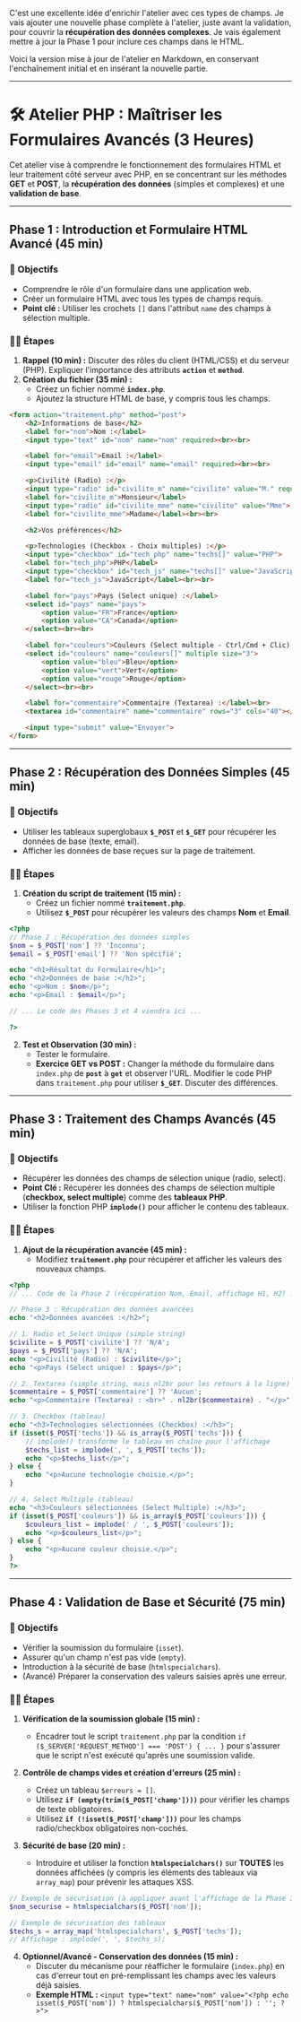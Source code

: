 C'est une excellente idée d'enrichir l'atelier avec ces types de champs. Je vais ajouter une nouvelle phase complète à l'atelier, juste avant la validation, pour couvrir la **récupération des données complexes**. Je vais également mettre à jour la Phase 1 pour inclure ces champs dans le HTML.

Voici la version mise à jour de l'atelier en Markdown, en conservant l'enchaînement initial et en insérant la nouvelle partie.

-----

# 🛠️ Atelier PHP : Maîtriser les Formulaires Avancés (3 Heures)

Cet atelier vise à comprendre le fonctionnement des formulaires HTML et leur traitement côté serveur avec PHP, en se concentrant sur les méthodes **GET** et **POST**, la **récupération des données** (simples et complexes) et une **validation de base**.

-----

## Phase 1 : Introduction et Formulaire HTML Avancé (45 min)

### 🎯 Objectifs

  * Comprendre le rôle d'un formulaire dans une application web.
  * Créer un formulaire HTML avec tous les types de champs requis.
  * **Point clé :** Utiliser les crochets `[]` dans l'attribut `name` des champs à sélection multiple.

### 🧑‍💻 Étapes

1.  **Rappel (10 min) :** Discuter des rôles du client (HTML/CSS) et du serveur (PHP). Expliquer l'importance des attributs **`action`** et **`method`**.
2.  **Création du fichier (35 min) :**
      * Créez un fichier nommé **`index.php`**.
      * Ajoutez la structure HTML de base, y compris tous les champs.

<!-- end list -->

```html
<form action="traitement.php" method="post">
    <h2>Informations de base</h2>
    <label for="nom">Nom :</label>
    <input type="text" id="nom" name="nom" required><br><br>

    <label for="email">Email :</label>
    <input type="email" id="email" name="email" required><br><br>

    <p>Civilité (Radio) :</p>
    <input type="radio" id="civilite_m" name="civilite" value="M." required>
    <label for="civilite_m">Monsieur</label>
    <input type="radio" id="civilite_mme" name="civilite" value="Mme">
    <label for="civilite_mme">Madame</label><br><br>

    <h2>Vos préférences</h2>

    <p>Technologies (Checkbox - Choix multiples) :</p>
    <input type="checkbox" id="tech_php" name="techs[]" value="PHP">
    <label for="tech_php">PHP</label>
    <input type="checkbox" id="tech_js" name="techs[]" value="JavaScript">
    <label for="tech_js">JavaScript</label><br><br>

    <label for="pays">Pays (Select unique) :</label>
    <select id="pays" name="pays">
        <option value="FR">France</option>
        <option value="CA">Canada</option>
    </select><br><br>

    <label for="couleurs">Couleurs (Select multiple - Ctrl/Cmd + Clic) :</label>
    <select id="couleurs" name="couleurs[]" multiple size="3">
        <option value="bleu">Bleu</option>
        <option value="vert">Vert</option>
        <option value="rouge">Rouge</option>
    </select><br><br>

    <label for="commentaire">Commentaire (Textarea) :</label><br>
    <textarea id="commentaire" name="commentaire" rows="3" cols="40"></textarea><br><br>

    <input type="submit" value="Envoyer">
</form>
```

-----

## Phase 2 : Récupération des Données Simples (45 min)

### 🎯 Objectifs

  * Utiliser les tableaux superglobaux **`$_POST`** et **`$_GET`** pour récupérer les données de base (texte, email).
  * Afficher les données de base reçues sur la page de traitement.

### 🧑‍💻 Étapes

1.  **Création du script de traitement (15 min) :**
      * Créez un fichier nommé **`traitement.php`**.
      * Utilisez **`$_POST`** pour récupérer les valeurs des champs **Nom** et **Email**.

<!-- end list -->

```php
<?php
// Phase 2 : Récupération des données simples
$nom = $_POST['nom'] ?? 'Inconnu';
$email = $_POST['email'] ?? 'Non spécifié';

echo "<h1>Résultat du Formulaire</h1>";
echo "<h2>Données de base :</h2>";
echo "<p>Nom : $nom</p>";
echo "<p>Email : $email</p>";

// ... Le code des Phases 3 et 4 viendra ici ...

?>
```

2.  **Test et Observation (30 min) :**
      * Tester le formulaire.
      * **Exercice GET vs POST :** Changer la méthode du formulaire dans `index.php` de **`post`** à **`get`** et observer l'URL. Modifier le code PHP dans `traitement.php` pour utiliser **`$_GET`**. Discuter des différences.

-----

## Phase 3 : Traitement des Champs Avancés (45 min)

### 🎯 Objectifs

  * Récupérer les données des champs de sélection unique (radio, select).
  * **Point Clé :** Récupérer les données des champs de sélection multiple (**checkbox, select multiple**) comme des **tableaux PHP**.
  * Utiliser la fonction PHP **`implode()`** pour afficher le contenu des tableaux.

### 🧑‍💻 Étapes

1.  **Ajout de la récupération avancée (45 min) :**
      * Modifiez **`traitement.php`** pour récupérer et afficher les valeurs des nouveaux champs.

<!-- end list -->

```php
<?php
// ... Code de la Phase 2 (récupération Nom, Email, affichage H1, H2) ...

// Phase 3 : Récupération des données avancées
echo "<h2>Données avancées :</h2>";

// 1. Radio et Select Unique (simple string)
$civilite = $_POST['civilite'] ?? 'N/A';
$pays = $_POST['pays'] ?? 'N/A';
echo "<p>Civilité (Radio) : $civilite</p>";
echo "<p>Pays (Select unique) : $pays</p>";

// 2. Textarea (simple string, mais nl2br pour les retours à la ligne)
$commentaire = $_POST['commentaire'] ?? 'Aucun';
echo "<p>Commentaire (Textarea) : <br>" . nl2br($commentaire) . "</p>"; // nl2br conserve les sauts de ligne

// 3. Checkbox (tableau)
echo "<h3>Technologies sélectionnées (Checkbox) :</h3>";
if (isset($_POST['techs']) && is_array($_POST['techs'])) {
    // implode() transforme le tableau en chaîne pour l'affichage
    $techs_list = implode(', ', $_POST['techs']);
    echo "<p>$techs_list</p>";
} else {
    echo "<p>Aucune technologie choisie.</p>";
}

// 4. Select Multiple (tableau)
echo "<h3>Couleurs sélectionnées (Select Multiple) :</h3>";
if (isset($_POST['couleurs']) && is_array($_POST['couleurs'])) {
    $couleurs_list = implode(' / ', $_POST['couleurs']);
    echo "<p>$couleurs_list</p>";
} else {
    echo "<p>Aucune couleur choisie.</p>";
}
?>
```

-----

## Phase 4 : Validation de Base et Sécurité (75 min)

### 🎯 Objectifs

  * Vérifier la soumission du formulaire (`isset`).
  * Assurer qu'un champ n'est pas vide (`empty`).
  * Introduction à la sécurité de base (`htmlspecialchars`).
  * (Avancé) Préparer la conservation des valeurs saisies après une erreur.

### 🧑‍💻 Étapes

1.  **Vérification de la soumission globale (15 min) :**

      * Encadrer tout le script `traitement.php` par la condition `if ($_SERVER['REQUEST_METHOD'] === 'POST') { ... }` pour s'assurer que le script n'est exécuté qu'après une soumission valide.

2.  **Contrôle de champs vides et création d'erreurs (25 min) :**

      * Créez un tableau `$erreurs = []`.
      * Utilisez **`if (empty(trim($_POST['champ'])))`** pour vérifier les champs de texte obligatoires.
      * Utilisez **`if (!isset($_POST['champ']))`** pour les champs radio/checkbox obligatoires non-cochés.

3.  **Sécurité de base (20 min) :**

      * Introduire et utiliser la fonction **`htmlspecialchars()`** sur **TOUTES** les données affichées (y compris les éléments des tableaux via `array_map`) pour prévenir les attaques XSS.

<!-- end list -->

```php
// Exemple de sécurisation (à appliquer avant l'affichage de la Phase 3)
$nom_securise = htmlspecialchars($_POST['nom']);

// Exemple de sécurisation des tableaux
$techs_s = array_map('htmlspecialchars', $_POST['techs']);
// Affichage : implode(', ', $techs_s);
```

4.  **Optionnel/Avancé - Conservation des données (15 min) :**
      * Discuter du mécanisme pour réafficher le formulaire (`index.php`) en cas d'erreur tout en pré-remplissant les champs avec les valeurs déjà saisies.
      * **Exemple HTML :** `<input type="text" name="nom" value="<?php echo isset($_POST['nom']) ? htmlspecialchars($_POST['nom']) : ''; ?>">`